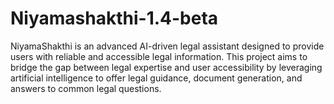 # Niyamashakthi-1.4-beta
NiyamaShakthi is an advanced AI-driven legal assistant designed to provide users with reliable and accessible legal information. This project aims to bridge the gap between legal expertise and user accessibility by leveraging artificial intelligence to offer legal guidance, document generation, and answers to common legal questions.

